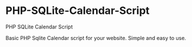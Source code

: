 # PHP-SQLite-Calendar-Script
PHP SQLite Calendar Script

Basic PHP Sqlite Calendar script for your website. Simple and easy to use.
